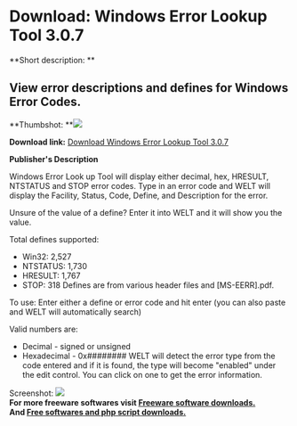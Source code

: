 # Download: Windows Error Lookup Tool 3.0.7

**Short description: **

## View error descriptions and defines for Windows Error Codes.

  
**Thumbshot: **![](http://www.freewarefiles.com/screenshot/welt3_md.jpg)   
  
**Download link:** [Download Windows Error Lookup Tool 3.0.7](http://freesoftwares.boysofts.com/Windows-Error-Lookup-Tool_program_59011.html)  
  

**Publisher's Description**  
  

Windows Error Look up Tool will display either decimal, hex, HRESULT, NTSTATUS
and STOP error codes. Type in an error code and WELT will display the
Facility, Status, Code, Define, and Description for the error.

Unsure of the value of a define? Enter it into WELT and it will show you the
value.

Total defines supported:

  * Win32: 2,527 
  * NTSTATUS: 1,730 
  * HRESULT: 1,767 
  * STOP: 318 
Defines are from various header files and [MS-EERR].pdf.

To use: Enter either a define or error code and hit enter (you can also paste
and WELT will automatically search)

Valid numbers are:

  * Decimal - signed or unsigned 
  * Hexadecimal - 0x######## 
WELT will detect the error type from the code entered and if it is found, the
type will become "enabled" under the edit control. You can click on one to get
the error information.

  
  
Screenshot: ![](http://www.freewarefiles.com/screenshot/welt3.jpg)  
**For more freeware softwares visit [Freeware software downloads.](http://freesoftwares.boysofts.com/)**   
**And [Free softwares and php script downloads.](http://www.boysofts.com/)**

